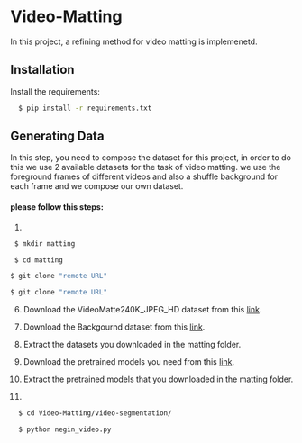 # Video-Matting
In this project, a refining method for video matting is implemenetd.

## Installation

Install the requirements:

```bash
  $ pip install -r requirements.txt
```

## Generating Data
In this step, you need to compose the dataset for this project, in order to do this we use 2 available datasets for the task of video matting. we use the foreground frames of different videos and also a shuffle background for each frame and we compose our own dataset.

#### please follow this steps:
1.

```bash
 $ mkdir matting
```
```bash
 $ cd matting
```
```bash
$ git clone "remote URL"
```
```bash
$ git clone "remote URL"
```

6. Download the VideoMatte240K_JPEG_HD dataset from this [link](https://drive.google.com/file/d/1IUp_301x8BnPjE81QBzyLASn3ZSosUF6/view).
7. Download the Backgournd dataset from this [link](https://drive.google.com/file/d/1FqD-HfwXwbeTswQEIFaQkaVWUh_i6cSy/view).
  
8. Extract the datasets you downloaded in the matting folder.

9. Download the pretrained models you need from this [link](https://drive.google.com/file/d/1NzEjOtC9GqHnnLJoYfAx-l1_B-kEjYnX/view?usp=share_link).
  
10. Extract the pretrained models that you downloaded in the matting folder.
11.
```bash
  $ cd Video-Matting/video-segmentation/
```
```bash
  $ python negin_video.py
```

